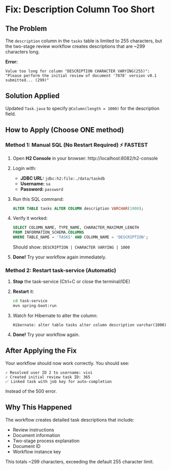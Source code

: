 # Fix: Description Column Too Short

## The Problem
The `description` column in the `tasks` table is limited to 255 characters, but the two-stage review workflow creates descriptions that are ~299 characters long.

**Error:**
```
Value too long for column "DESCRIPTION CHARACTER VARYING(255)": 
"Please perform the initial review of document '7878' version v0.1 submitted... (299)"
```

## Solution Applied
Updated `Task.java` to specify `@Column(length = 1000)` for the description field.

## How to Apply (Choose ONE method)

### Method 1: Manual SQL (No Restart Required) ⚡ FASTEST

1. Open **H2 Console** in your browser: http://localhost:8082/h2-console

2. Login with:
   - **JDBC URL:** `jdbc:h2:file:./data/taskdb`
   - **Username:** `sa`
   - **Password:** `password`

3. Run this SQL command:
   ```sql
   ALTER TABLE tasks ALTER COLUMN description VARCHAR(1000);
   ```

4. Verify it worked:
   ```sql
   SELECT COLUMN_NAME, TYPE_NAME, CHARACTER_MAXIMUM_LENGTH 
   FROM INFORMATION_SCHEMA.COLUMNS 
   WHERE TABLE_NAME = 'TASKS' AND COLUMN_NAME = 'DESCRIPTION';
   ```
   
   Should show: `DESCRIPTION | CHARACTER VARYING | 1000`

5. **Done!** Try your workflow again immediately.

### Method 2: Restart task-service (Automatic)

1. **Stop** the task-service (Ctrl+C or close the terminal/IDE)

2. **Restart** it:
   ```bash
   cd task-service
   mvn spring-boot:run
   ```

3. Watch for Hibernate to alter the column:
   ```
   Hibernate: alter table tasks alter column description varchar(1000)
   ```

4. **Done!** Try your workflow again.

## After Applying the Fix

Your workflow should now work correctly. You should see:

```
✓ Resolved user ID 2 to username: vivi
✓ Created initial review task ID: 365
✅ Linked task with job key for auto-completion
```

Instead of the 500 error.

## Why This Happened

The workflow creates detailed task descriptions that include:
- Review instructions
- Document information  
- Two-stage process explanation
- Document ID
- Workflow instance key

This totals ~299 characters, exceeding the default 255 character limit.



